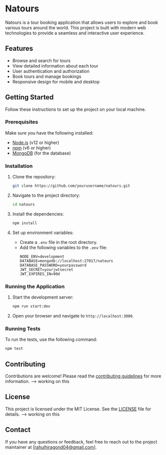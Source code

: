 # Natours

Natours is a tour booking application that allows users to explore and book various tours around the world. This project is built with modern web technologies to provide a seamless and interactive user experience.

## Features

- Browse and search for tours
- View detailed information about each tour
- User authentication and authorization
- Book tours and manage bookings
- Responsive design for mobile and desktop

## Getting Started

Follow these instructions to set up the project on your local machine.

### Prerequisites

Make sure you have the following installed:

- [Node.js](https://nodejs.org/) (v12 or higher)
- [npm](https://www.npmjs.com/) (v6 or higher)
- [MongoDB](https://www.mongodb.com/) (for the database)

### Installation

1. Clone the repository:
    ```bash
    git clone https://github.com/yourusername/natours.git
    ```

2. Navigate to the project directory:
    ```bash
    cd natours
    ```

3. Install the dependencies:
    ```bash
    npm install
    ```

4. Set up environment variables:
    - Create a `.env` file in the root directory.
    - Add the following variables to the `.env` file:
        ```
        NODE_ENV=development
        DATABASE=mongodb://localhost:27017/natours
        DATABASE_PASSWORD=yourpassword
        JWT_SECRET=yourjwtsecret
        JWT_EXPIRES_IN=90d
        ```

### Running the Application

1. Start the development server:
    ```bash
    npm run start:dev
    ```

2. Open your browser and navigate to `http://localhost:3000`.

### Running Tests

To run the tests, use the following command:
```bash
npm test
```

## Contributing

Contributions are welcome! Please read the [contributing guidelines](CONTRIBUTING.md) for more information. --> working on this

## License

This project is licensed under the MIT License. See the [LICENSE](LICENSE) file for details. --> working on this

## Contact

If you have any questions or feedback, feel free to reach out to the project maintainer at [rahulhiragond04@gmail.com].
